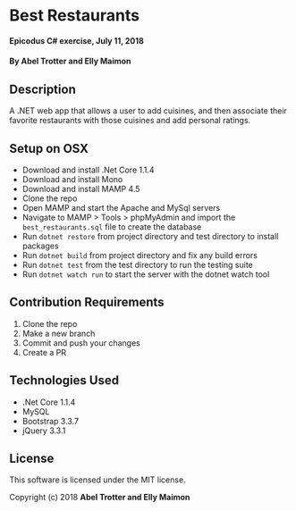 # Best Restaurants

#### Epicodus C# exercise, July 11, 2018

#### By Abel Trotter and Elly Maimon

## Description

A .NET web app that allows a user to add cuisines, and then associate their favorite restaurants with those cuisines and add personal ratings.

## Setup on OSX

* Download and install .Net Core 1.1.4
* Download and install Mono
* Download and install MAMP 4.5
* Clone the repo
* Open MAMP and start the Apache and MySql servers
* Navigate to MAMP > Tools > phpMyAdmin and import the `best_restaurants.sql` file to create the database
* Run `dotnet restore` from project directory and test directory to install packages
* Run `dotnet build` from project directory and fix any build errors
* Run `dotnet test` from the test directory to run the testing suite
* Run `dotnet watch run` to start the server with the dotnet watch tool

## Contribution Requirements

1. Clone the repo
1. Make a new branch
1. Commit and push your changes
1. Create a PR

## Technologies Used

* .Net Core 1.1.4
* MySQL
* Bootstrap 3.3.7
* jQuery 3.3.1

## License

This software is licensed under the MIT license.

Copyright (c) 2018 **Abel Trotter and Elly Maimon**
